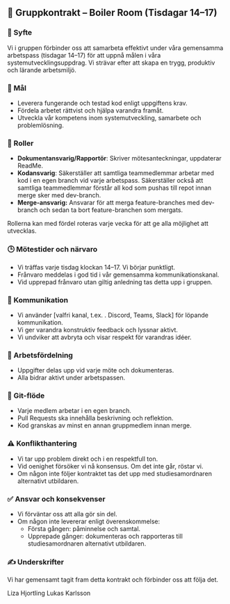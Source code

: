 ## 📄 Gruppkontrakt – Boiler Room (Tisdagar 14–17)

### 🧭 Syfte

Vi i gruppen förbinder oss att samarbeta effektivt under våra gemensamma arbetspass (tisdagar 14–17) för att uppnå målen i våra systemutvecklingsuppdrag. Vi strävar efter att skapa en trygg, produktiv och lärande arbetsmiljö.

### 🎯 Mål

- Leverera fungerande och testad kod enligt uppgiftens krav.
- Fördela arbetet rättvist och hjälpa varandra framåt.
- Utveckla vår kompetens inom systemutveckling, samarbete och problemlösning.

### 👥 Roller

- **Dokumentansvarig/Rapportör**: Skriver mötesanteckningar, uppdaterar ReadMe.
- **Kodansvarig**: Säkerställer att samtliga teammedlemmar arbetar med kod i en egen branch vid varje arbetspass. Säkerställer också att samtliga teammedlemmar förstår all kod som pushas till repot innan merge sker med dev-branch.
- **Merge-ansvarig:** Ansvarar för att merga feature-branches med dev-branch och sedan ta bort feature-branchen som mergats.

Rollerna kan med fördel roteras varje vecka för att ge alla möjlighet att utvecklas.

### 🕒 Mötestider och närvaro

- Vi träffas varje tisdag klockan 14–17. Vi börjar punktligt.
- Frånvaro meddelas i god tid i vår gemensamma kommunikationskanal.
- Vid upprepad frånvaro utan giltig anledning tas detta upp i gruppen.

### 💬 Kommunikation

- Vi använder [valfri kanal, t.ex. . Discord, Teams, Slack] för löpande kommunikation.
- Vi ger varandra konstruktiv feedback och lyssnar aktivt.
- Vi undviker att avbryta och visar respekt för varandras idéer.

### 🧠 Arbetsfördelning

- Uppgifter delas upp vid varje möte och dokumenteras.
- Alla bidrar aktivt under arbetspassen.

### 🧪 Git-flöde

- Varje medlem arbetar i en egen branch.
- Pull Requests ska innehålla beskrivning och reflektion.
- Kod granskas av minst en annan gruppmedlem innan merge.

### ⚠️ Konflikthantering

- Vi tar upp problem direkt och i en respektfull ton.
- Vid oenighet försöker vi nå konsensus. Om det inte går, röstar vi.
- Om någon inte följer kontraktet tas det upp med studiesamordnaren alternativt utbildaren.

### ✅ Ansvar och konsekvenser

- Vi förväntar oss att alla gör sin del.
- Om någon inte levererar enligt överenskommelse:
    - Första gången: påminnelse och samtal.
    - Upprepade gånger: dokumenteras och rapporteras till studiesamordnaren alternativt utbildaren.

### ✍️ Underskrifter

Vi har gemensamt tagit fram detta kontrakt och förbinder oss att följa det.

Liza Hjortling
Lukas Karlsson
